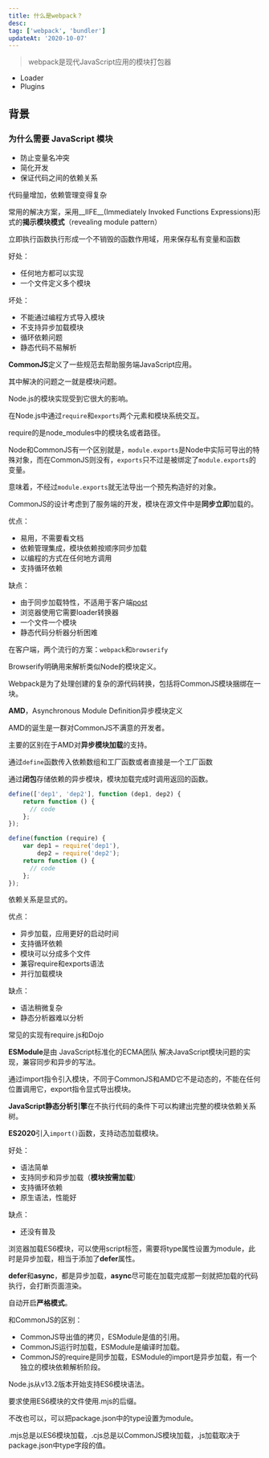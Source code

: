 ```yaml
---
title: 什么是webpack？
desc: 
tag: ['webpack', 'bundler']
updateAt: '2020-10-07'
---
```


> webpack是现代JavaScript应用的模块打包器

- Loader
- Plugins



## 背景

### 为什么需要 JavaScript 模块

- 防止变量名冲突
- 简化开发
- 保证代码之间的依赖关系



代码量增加，依赖管理变得复杂

常用的解决方案，采用__IIFE__(Immediately Invoked Functions Expressions)形式的**揭示模块模式**（revealing module pattern）

立即执行函数执行形成一个不销毁的函数作用域，用来保存私有变量和函数

好处：

- 任何地方都可以实现
- 一个文件定义多个模块

坏处：

- 不能通过编程方式导入模块
- 不支持异步加载模块
- 循环依赖问题
- 静态代码不易解析

**CommonJS**定义了一些规范去帮助服务端JavaScript应用。

其中解决的问题之一就是模块问题。

Node.js的模块实现受到它很大的影响。

在Node.js中通过`require`和`exports`两个元素和模块系统交互。

require的是node_modules中的模块名或者路径。

Node和CommonJS有一个区别就是，`module.exports`是Node中实际可导出的特殊对象，而在CommonJS则没有，`exports`只不过是被绑定了`module.exports`的变量。

意味着，不经过`module.exports`就无法导出一个预先构造好的对象。

CommonJS的设计考虑到了服务端的开发，模块在源文件中是**同步立即**加载的。

优点：

- 易用，不需要看文档
- 依赖管理集成，模块依赖按顺序同步加载
- 以编程的方式在任何地方调用
- 支持循环依赖

缺点：

- 由于同步加载特性，不适用于客户端[post](https://www.cnblogs.com/wbxjiayou/p/6197678.html)
- 浏览器使用它需要loader转换器
- 一个文件一个模块
- 静态代码分析器分析困难

在客户端，两个流行的方案：`webpack`和`browserify`

Browserify明确用来解析类似Node的模块定义。

Webpack是为了处理创建的复杂的源代码转换，包括将CommonJS模块捆绑在一块。

**AMD**，Asynchronous Module Definition异步模块定义

AMD的诞生是一群对CommonJS不满意的开发者。

主要的区别在于AMD对**异步模块加载**的支持。



通过`define`函数传入依赖数组和工厂函数或者直接是一个工厂函数

通过**闭包**存储依赖的异步模块，模块加载完成时调用返回的函数。

```js
define(['dep1', 'dep2'], function (dep1, dep2) {
    return function () {
      // code
    };
});

define(function (require) {
    var dep1 = require('dep1'),
        dep2 = require('dep2');
    return function () {
      // code
    };
});
```

依赖关系是显式的。

优点：

- 异步加载，应用更好的启动时间
- 支持循环依赖
- 模块可以分成多个文件
- 兼容require和exports语法
- 并行加载模块

缺点：

- 语法稍微复杂
- 静态分析器难以分析

常见的实现有require.js和Dojo



**ESModule**是由 JavaScript标准化的ECMA团队 解决JavaScript模块问题的实现，兼容同步和异步的写法。

通过import指令引入模块，不同于CommonJS和AMD它不是动态的，不能在任何位置调用它，export指令显式导出模块。

**JavaScript静态分析引擎**在不执行代码的条件下可以构建出完整的模块依赖关系树。

**ES2020**引入`import()`函数，支持动态加载模块。

好处：

- 语法简单
- 支持同步和异步加载（**模块按需加载**）
- 支持循环依赖
- 原生语法，性能好

缺点：

- 还没有普及

浏览器加载ES6模块，可以使用script标签，需要将type属性设置为module，此时是异步加载，相当于添加了**defer**属性。

**defer**和**async**，都是异步加载，**async**尽可能在加载完成那一刻就把加载的代码执行，会打断页面渲染。

自动开启**严格模式**。

和CommonJS的区别：

- CommonJS导出值的拷贝，ESModule是值的引用。
- CommonJS运行时加载，ESModule是编译时加载。
- CommonJS的require是同步加载，ESModule的import是异步加载，有一个独立的模块依赖解析阶段。

Node.js从v13.2版本开始支持ES6模块语法。

要求使用ES6模块的文件使用.mjs的后缀。

不改也可以，可以把package.json中的type设置为module。

.mjs总是以ES6模块加载，.cjs总是以CommonJS模块加载，.js加载取决于package.json中type字段的值。
